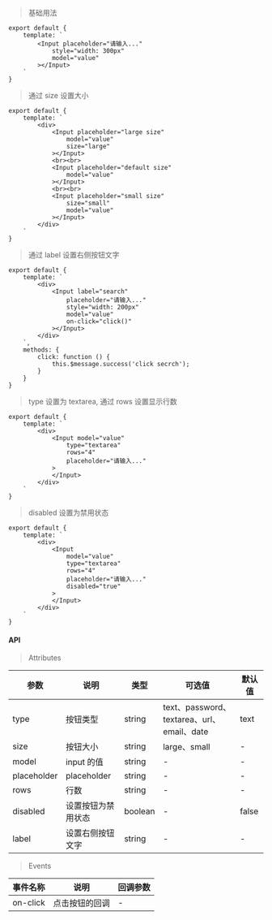 > 基础用法

    export default {
        template: `
            <Input placeholder="请输入..."
                style="width: 300px"
                model="value"
            ></Input>
        `
    }

> 通过 size 设置大小

    export default {
        template: `
            <div>
                <Input placeholder="large size"
                    model="value"
                    size="large"
                ></Input>
                <br><br>
                <Input placeholder="default size"
                    model="value"
                ></Input>
                <br><br>
                <Input placeholder="small size"
                    size="small"
                    model="value"
                ></Input>
            </div>
        `
    }

> 通过 label 设置右侧按钮文字

    export default {
        template: `
            <div>
                <Input label="search"
                    placeholder="请输入..."
                    style="width: 200px"
                    model="value"
                    on-click="click()"
                ></Input>
            </div>
        `,
        methods: {
            click: function () {
                this.$message.success('click secrch');
            }
        }
    }

> type 设置为 textarea, 通过 rows 设置显示行数

    export default {
        template: `
            <div>
                <Input model="value"
                    type="textarea"
                    rows="4"
                    placeholder="请输入..."
                >
                </Input>
            </div>
        `
    }

> disabled 设置为禁用状态

    export default {
        template: `
            <div>
                <Input
                    model="value"
                    type="textarea"
                    rows="4"
                    placeholder="请输入..."
                    disabled="true"
                >
                </Input>
            </div>
        `
    }

#### API

> Attributes

参数 | 说明 | 类型 | 可选值 | 默认值
---|---|---|---|---
type | 按钮类型 | string | text、password、textarea、url、email、date | text
size | 按钮大小 | string | large、small | -
model | input 的值 | string | - | -
placeholder | placeholder | string | - | -
rows | 行数 | string | - | -
disabled | 设置按钮为禁用状态 | boolean | - | false
label | 设置右侧按钮文字 | string | - | -

> Events

事件名称 | 说明 | 回调参数
---|---|---
on-click | 点击按钮的回调 | -
